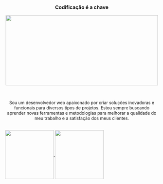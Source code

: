 <div align="center">
  <h3>Codificação é a chave</h3>
  <img src="https://github.com/oandrealves/oandrealves/assets/152190767/bf9df797-0699-4571-bb52-22537c51c532" width="500px" height="230px">
</div>
<br><br>
<p align="center">
  Sou um desenvolvedor web apaixonado por criar soluções inovadoras e funcionais para diversos tipos de projetos.
  Estou sempre buscando aprender novas ferramentas e metodologias para melhorar a qualidade do meu trabalho e a satisfação dos meus clientes.
</p>

<br>
<div>
  <a href="https://github.com/oandrealves">
  <img height="160px" align="center" src="https://github-readme-stats.vercel.app/api?username=oandrealves&show_icons=true&theme=date_night">
  <a href="https://github.com/oandrealves">
  <img height="160px" widht="100px" align="center" src="https://github-readme-stats.vercel.app/api/top-langs/?username=oandrealves&layout=compact&theme=date_night">
</div>

          
